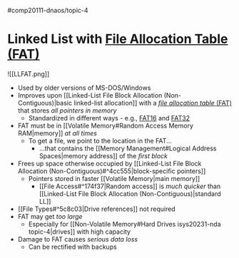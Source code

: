 #comp20111-dnaos/topic-4 
# Linked List with [File Allocation Table (FAT)](https://en.wikipedia.org/wiki/Design_of_the_FAT_file_system)

![[LLFAT.png]]

- Used by older versions of MS-DOS/Windows
- Improves upon [[Linked-List File Block Allocation (Non-Contiguous)|basic linked-list allocation]] with a [*file allocation table* (FAT)](https://en.wikipedia.org/wiki/Design_of_the_FAT_file_system) that stores *all pointers in memory* 
	- Standardized in different ways - e.g., [FAT16](https://en.wikipedia.org/wiki/File_Allocation_Table#Initial_FAT16) and [FAT32](https://en.wikipedia.org/wiki/File_Allocation_Table#FAT32)
- FAT must be in [[Volatile Memory#Random Access Memory RAM|memory]] *at all times*
	- To get a file, we point to the location in the FAT...
		- ...that contains the [[Memory Management#Logical Address Spaces|memory address]] of the *first block*
- Frees up space otherwise occupied by [[Linked-List File Block Allocation (Non-Contiguous)#^4cc555|block-specific pointers]]
	- Pointers stored in faster [[Volatile Memory|main memory]]
		- [[File Access#^174f37|Random access]] is *much quicker* than [[Linked-List File Block Allocation (Non-Contiguous)|standard LL]]
- [[File Types#^5c8c03|Drive references]] not required
- FAT may get *too large*
	- Especially for [[Non-Volatile Memory#Hard Drives isys20231-nda topic-4|drives]] with high capacity
- Damage to FAT causes *serious data loss*
	- Can be rectified with backups